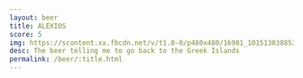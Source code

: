 ```yaml
---
layout: beer
title: ALEXIOS
score: 5
img: https://scontent.xx.fbcdn.net/v/t1.0-0/p480x480/16981_10151303885378745_1227406993_n.jpg?oh=7f98e7a144eea58127290960232fdabf&oe=5911A326
desc: The beer telling me to go back to the Greek Islands
permalink: /beer/:title.html
---
```

